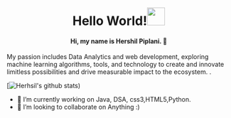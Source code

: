 



 <h1 align="center"> Hello World!<img src="https://media.giphy.com/media/13twUEuUnCrEju/giphy.gif" width="40px">
 </h1>
 <h4 align="center"><div><p>Hi, my name is Hershil Piplani. 👋</p></div></h4>
<p>My passion includes Data Analytics and web development, exploring machine learning algorithms, tools, and technology to create and innovate limitless possibilities and drive measurable impact to the ecosystem. . </p>

[![Herhsil's github stats](https://github-readme-stats.vercel.app/api?username=herkura&theme=gotham&show_icons=true))

- 🔭 I’m currently working on Java, DSA, css3,HTML5,Python.
- 👯 I’m looking to collaborate on Anything :)





